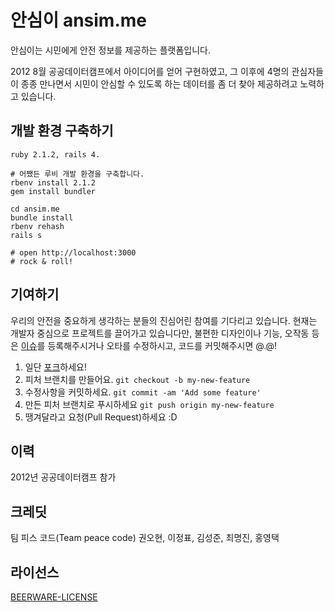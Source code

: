 # 안심이 ansim.me

안심이는 시민에게 안전 정보를 제공하는 플랫폼입니다.

2012 8월 공공데이터캠프에서 아이디어를 얻어 구현하였고, 그 이후에 4명의 관심자들이 종종 만나면서 시민이 안심할 수 있도록 하는 데이터를 좀 더 찾아 제공하려고 노력하고 있습니다.

## 개발 환경 구축하기

`ruby 2.1.2, rails 4.`


```
# 어쨌든 루비 개발 환경을 구축합니다.
rbenv install 2.1.2
gem install bundler

cd ansim.me
bundle install
rbenv rehash
rails s

# open http://localhost:3000
# rock & roll!

```

## 기여하기
우리의 안전을 중요하게 생각하는 분들의 진심어린 참여를 기다리고 있습니다. 현재는 개발자 중심으로 프로젝트를 끌어가고 있습니다만, 불편한 디자인이나 기능, 오작동 등은 [이슈](https://github.com/peace-code/ansim.me/issues)를 등록해주시거나 오타를 수정하시고, 코드를 커밋해주시면 @.@!

1. 일단 [포크](https://github.com/peace-code/ansim.me/fork)하세요!
2. 피처 브랜치를 만들어요. `git checkout -b my-new-feature`
3. 수정사항을 커밋하세요. `git commit -am 'Add some feature'`
4. 만든 피처 브랜치로 푸시하세요 `git push origin my-new-feature`
5. 땡겨달라고 요청(Pull Request)하세요 :D

## 이력

2012년 공공데이터캠프 참가

## 크레딧
팀 피스 코드(Team peace code)
권오현, 이정표, 김성준, 최명진, 홍영택


## 라이선스
[BEERWARE-LICENSE](https://raw.githubusercontent.com/peace-code/ansim.me/master/BEERWARE-LICENSE)
